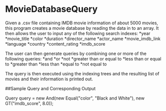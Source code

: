 # MovieDatabaseQuery
Given a .csv file containing IMDB movie information of about 5000 movies, this program creates a movie database by reading the data
in to an array. It then allows the user to input any of the following search indexes:
*year
*movie_title
*color
*duration
*director_name
*actor_name
*movie_imdb_link
*language
*country
*content_rating
*imdb_score

The user can then generate queries by combining one or more of the following queries:
*and
*or
*not
*greater than or equal to
*less than or equal to
*greater than
*less than
*equal to
*not equal to

The query is then executed using the indexing trees and the resulting list of movies and their information is printed out.

##Sample Query and Corresponding Output

Query query = new And(new Equal("color", "Black and White"), new GT("imdb_score", 8.0));






